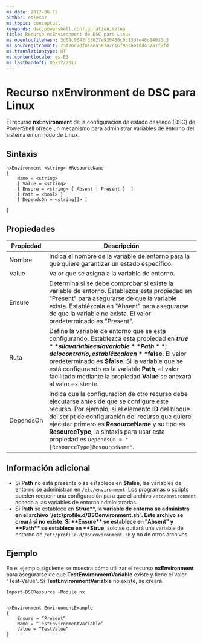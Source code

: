 ```yaml
---
ms.date: 2017-06-12
author: eslesar
ms.topic: conceptual
keywords: dsc,powershell,configuration,setup
title: Recurso nxEnvironment de DSC para Linux
ms.openlocfilehash: 3d09c9642f35627e939460c9c13dfe48d14030c3
ms.sourcegitcommit: 75f70c7df01eea5e7a2c16f9a3ab1dd437a1f8fd
ms.translationtype: HT
ms.contentlocale: es-ES
ms.lasthandoff: 06/12/2017
---
```

# <a name="dsc-for-linux-nxenvironment-resource"></a>Recurso nxEnvironment de DSC para Linux

El recurso **nxEnvironment** de la configuración de estado deseado (DSC) de PowerShell ofrece un mecanismo para administrar variables de entorno del sistema en un nodo de Linux.

## <a name="syntax"></a>Sintaxis

```
nxEnvironment <string> #ResourceName
{
    Name = <string>
    [ Value = <string>
    [ Ensure = <string> { Absent | Present }  ]
    [ Path = <bool> }
    [ DependsOn = <string[]> ]

}
```

## <a name="properties"></a>Propiedades

|  Propiedad |  Descripción | 
|---|---|
| Nombre| Indica el nombre de la variable de entorno para la que quiere garantizar un estado específico.| 
| Value| Valor que se asigna a la variable de entorno.| 
| Ensure| Determina si se debe comprobar si existe la variable de entorno. Establezca esta propiedad en "Present" para asegurarse de que la variable exista. Establézcala en "Absent" para asegurarse de que la variable no exista. El valor predeterminado es "Present".| 
| Ruta| Define la variable de entorno que se está configurando. Establezca esta propiedad en **$true** si la variable es la variable **Path**; de lo contrario, establézcala en **$false**. El valor predeterminado es **$false**. Si la variable que se está configurando es la variable **Path**, el valor facilitado mediante la propiedad **Value** se anexará al valor existente.| 
| DependsOn | Indica que la configuración de otro recurso debe ejecutarse antes de que se configure este recurso. Por ejemplo, si el elemento **ID** del bloque del script de configuración del recurso que quiere ejecutar primero es **ResourceName** y su tipo es **ResourceType**, la sintaxis para usar esta propiedad es `DependsOn = "[ResourceType]ResourceName"`.| 

## <a name="additional-information"></a>Información adicional

* Si **Path** no está presente o se establece en **$false**, las variables de entorno se administran en `/etc/environment`. Los programas o scripts pueden requerir una configuración para que el archivo `/etc/environment` acceda a las variables de entorno administradas.
* Si **Path** se establece en **$true**, la variable de entorno se administra en el archivo `/etc/profile.d/DSCenvironment.sh`. Este archivo se creará si no existe. Si **Ensure** se establece en "Absent" y **Path** se establece en **$true**, solo se quitará una variable de entorno de `/etc/profile.d/DSCenvironment.sh` y no de otros archivos.

## <a name="example"></a>Ejemplo

En el ejemplo siguiente se muestra cómo utilizar el recurso **nxEnvironment** para asegurarse de que **TestEnvironmentVariable** existe y tiene el valor "Test-Value". Si **TestEnvironmentVariable** no existe, se creará.

```
Import-DSCResource -Module nx 


nxEnvironment EnvironmentExample
{
    Ensure = “Present”
    Name = “TestEnvironmentVariable”
    Value = “TestValue”
}
```


